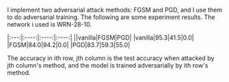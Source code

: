 I implement two adversarial attack methods: FGSM and PGD, and I use them to do adversarial training. The following are some experiment results. The network i used is WRN-28-10.

|:---:|:----:|:----:|:----:|
||vanilla|FGSM|PGD|
|vanilla|95.3|41.5|0.0|
|FGSM|84.0|94.2|0.0|
|PGD|83.7|59.3|55.0|

The accuracy in ith row, jth column is the test accuracy when attacked by jth column's method, and the model is trained adversarially by ith row's method.
